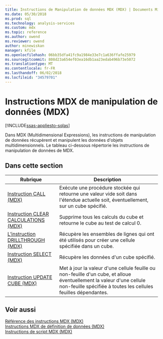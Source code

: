 ```yaml
---
title: Instructions de Manipulation de données MDX (MDX) | Documents Microsoft
ms.date: 05/30/2018
ms.prod: sql
ms.technology: analysis-services
ms.custom: mdx
ms.topic: reference
ms.author: owend
ms.reviewer: owend
author: minewiskan
manager: kfile
ms.openlocfilehash: 06bb35dfa41fc9a1984e33e7c1a636ffafe25979
ms.sourcegitcommit: 808d23a654ef03ea16db1aa23edab496b73e5072
ms.translationtype: MT
ms.contentlocale: fr-FR
ms.lasthandoff: 06/02/2018
ms.locfileid: "34579701"
---
```

# <a name="mdx-data-manipulation-statements-mdx"></a>Instructions MDX de manipulation de données (MDX)
[!INCLUDE[ssas-appliesto-sqlas](../includes/ssas-appliesto-sqlas.md)]

  Dans MDX (Multidimensional Expressions), les instructions de manipulation de données récupèrent et manipulent les données d'objets multidimensionnels. Le tableau ci-dessous répertorie les instructions de manipulation de données de MDX.  
  
## <a name="in-this-section"></a>Dans cette section  
  
|Rubrique|Description|  
|-----------|-----------------|  
|[Instruction CALL &#40;MDX&#41;](../mdx/mdx-data-manipulation-call.md)|Exécute une procédure stockée qui retourne une valeur vide soit dans l'étendue actuelle soit, éventuellement, sur un cube spécifié.|  
|[Instruction CLEAR CALCULATIONS &#40;MDX&#41;](../mdx/mdx-data-manipulation-clear-calculations.md)|Supprime tous les calculs du cube et retourne le cube au test de calcul 0.|  
|[L’instruction DRILLTHROUGH &#40;MDX&#41;](../mdx/mdx-data-manipulation-drillthrough.md)|Récupère les ensembles de lignes qui ont été utilisés pour créer une cellule spécifiée dans un cube.|  
|[Instruction SELECT &#40;MDX&#41;](../mdx/mdx-data-manipulation-select.md)|Récupère les données d'un cube spécifié.|  
|[Instruction UPDATE CUBE &#40;MDX&#41;](../mdx/mdx-data-manipulation-update-cube.md)|Met à jour la valeur d'une cellule feuille ou non-feuille d'un cube, et alloue éventuellement la valeur d'une cellule non-feuille spécifiée à toutes les cellules feuilles dépendantes.|  
  
## <a name="see-also"></a>Voir aussi  
 [Référence des instructions MDX &#40;MDX&#41;](../mdx/mdx-statement-reference-mdx.md)   
 [Instructions MDX de définition de données &#40;MDX&#41;](../mdx/mdx-data-definition-statements-mdx.md)   
 [Instructions de script MDX &#40;MDX&#41;](../mdx/mdx-scripting-statements-mdx.md)  
  
  
